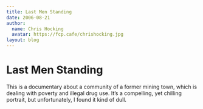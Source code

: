 ```yaml
---
title: Last Men Standing
date: 2006-08-21
author:
  name: Chris Hocking
  avatar: https://fcp.cafe/chrishocking.jpg
layout: blog
---
```

# Last Men Standing

This is a documentary about a community of a former mining town, which is dealing with poverty and illegal drug use. It’s a compelling, yet chilling portrait, but unfortunately, I found it kind of dull.